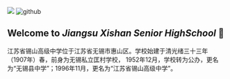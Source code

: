 ![](https://komarev.com/ghpvc/?username=JiangsuXishanSeniorHighSchool&color=2ae817) ![github]
## Welcome to *_Jiangsu Xishan Senior HighSchool_* 👋

江苏省锡山高级中学位于江苏省无锡市惠山区。学校始建于清光绪三十三年（1907年）春，前身为无锡私立匡村学校， 1952年12月，学校转为公办，更名为“无锡县中学”；1996年11月，更名为“江苏省锡山高级中学”。

[github]:https://img.shields.io/github/followers/JiangsuXishanSeniorHighSchool?label=Follow&style=social
